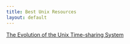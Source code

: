 ```yaml
---
title: Best Unix Resources
layout: default
---
```

[The Evolution of the Unix Time-sharing System](https://www.bell-labs.com/usr/dmr/www/hist.html)
